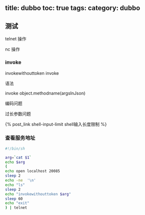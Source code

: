 title: dubbo
toc: true
tags: 
category: dubbo
---

## 测试



telnet 操作

nc 操作

### invoke

invokewithouttoken
invoke

语法  

invoke object.methodname(argsInJson)

编码问题

过长参数问题

{% post_link shell-input-limit shell输入长度限制 %}

### 查看服务地址

```bash
#!/bin/sh

arg=`cat $1`
echo $arg
(
echo open localhost 20085
sleep 2
echo -ne  '\n'
echo "ls"
sleep 2
echo "invokewithouttoken $arg"
sleep 60
echo "exit"
) | telnet
```